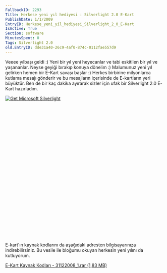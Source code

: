 ```yaml
---
FallbackID: 2293
Title: Herkese yeni yıl hediyesi : Silverlight 2.0 E-Kart
PublishDate: 1/1/2009
EntryID: Herkese_yeni_yil_hediyesi_Silverlight_2_0_E-Kart
IsActive: True
Section: software
MinutesSpent: 0
Tags: Silverlight 2.0
old.EntryID: dde31a40-26c9-4af0-874c-0112fae557d9
---
```

Veeee yılbaşı geldi :) Yeni bir yıl yeni heyecanlar ve tabi eskitilen
bir yıl ve yaşananlar. Neyse geyiği bırakıp konuya dönelim :) Malumunuz
yeni yıl gelirken hemen bir E-Kart savaşı başlar :) Herkes birbirine
milyonlarca kutlama mesajı gönderir ve bu mesajların içerisinde de
E-kartların yeri büyüktür. Ben de bir kaç dakika ayırarak sizler için
ufak bir Silverlight 2.0 E-Kart hazırladım.

<div style="width:720px;height:450px;">

[![Get Microsoft
Silverlight](http://go.microsoft.com/fwlink/?LinkId=108181)](http://go.microsoft.com/fwlink/?LinkID=124807)

</div>

E-kart'ın kaynak kodlarını da aşağıdaki adresten bilgisayarınıza
indirebilirsiniz. Bu vesile ile bloğumu okuyan herkesin yeni yılını da
kutluyorum.

[E-Kart Kaynak Kodları - 31122008\_1.rar (1,83
MB)](http://cdn.daron.yondem.com/assets/2293/31122008_1.rar)


